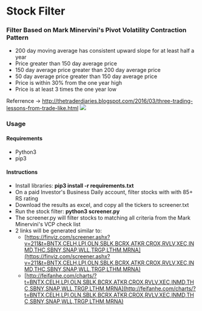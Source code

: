 # Stock Filter


### Filter Based on Mark Minervini's Pivot Volatility Contraction Pattern
- 200 day moving average has consistent upward slope for at least half a year
- Price greater than 150 day average price
- 150 day average price greater than 200 day average price
- 50 day average price greater than 150 day average price
- Price is within 30% from the one year high
- Price is at least 3 times the one year low

Referrence -> http://thetraderdiaries.blogspot.com/2016/03/three-trading-lessons-from-trade-like.html
![](https://4.bp.blogspot.com/-Sbd60ef_S4Y/VtbaITrI-YI/AAAAAAAABqc/V31wAawRnyU/s1600/IMG_0077.PNG)


### Usage

#### Requirements
- Python3
- pip3

#### Instructions
- Install libraries: **pip3 install -r requirements.txt**
- On a paid Investor's Business Daily account, filter stocks with with 85+ RS rating
- Download the results as excel, and copy all the tickers to screener.txt
- Run the stock filter: **python3 screener.py**
- The screener.py will filter stocks to matching all criteria from the Mark Minervini's VCP check list
- 2 links will be generated similar to:
  - [https://finviz.com/screener.ashx?v=211&t=BNTX,CELH,LPI,OLN,SBLK,BCRX,ATKR,CROX,RVLV,XEC,INMD,THC,SBNY,SNAP,WLL,TRGP,LTHM,MRNA](https://finviz.com/screener.ashx?v=211&t=BNTX,CELH,LPI,OLN,SBLK,BCRX,ATKR,CROX,RVLV,XEC,INMD,THC,SBNY,SNAP,WLL,TRGP,LTHM,MRNA)
  - [http://feifanhe.com/charts/?t=BNTX,CELH,LPI,OLN,SBLK,BCRX,ATKR,CROX,RVLV,XEC,INMD,THC,SBNY,SNAP,WLL,TRGP,LTHM,MRNA](http://feifanhe.com/charts/?t=BNTX,CELH,LPI,OLN,SBLK,BCRX,ATKR,CROX,RVLV,XEC,INMD,THC,SBNY,SNAP,WLL,TRGP,LTHM,MRNA)
